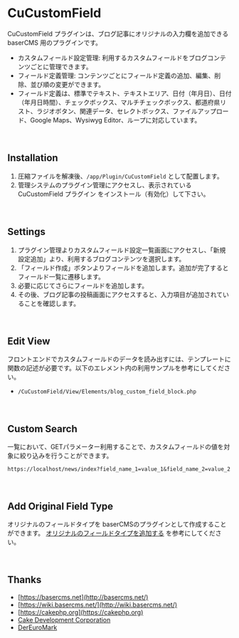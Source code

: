 # CuCustomField

CuCustomField プラグインは、ブログ記事にオリジナルの入力欄を追加できる baserCMS 用のプラグインです。

* カスタムフィールド設定管理: 利用するカスタムフィールドをブログコンテンツごとに管理できます。
* フィールド定義管理: コンテンツごとにフィールド定義の追加、編集、削除、並び順の変更ができます。
* フィールド定義は、標準でテキスト、テキストエリア、日付（年月日）、日付（年月日時間）、チェックボックス、マルチチェックボックス、都道府県リスト、ラジオボタン、関連データ、セレクトボックス、ファイルアップロード、Google Maps、Wysiwyg Editor、ループに対応しています。

　
## Installation

1. 圧縮ファイルを解凍後、`/app/Plugin/CuCustomField` として配置します。
2. 管理システムのプラグイン管理にアクセスし、表示されている CuCustomField プラグイン をインストール（有効化）して下さい。

　
## Settings

1. プラグイン管理よりカスタムフィールド設定一覧画面にアクセスし、「新規設定追加」より、利用するブログコンテンツを選択します。
2. 「フィールド作成」ボタンよりフィールドを追加します。追加が完了するとフィールド一覧に遷移します。
3. 必要に応じてさらにフィールドを追加します。
4. その後、ブログ記事の投稿画面にアクセスすると、入力項目が追加されていることを確認します。

　
## Edit View

フロントエンドでカスタムフィールドのデータを読み出すには、テンプレートに関数の記述が必要です。以下のエレメント内の利用サンプルを参考にしてください。

* `/CuCustomField/View/Elements/blog_custom_field_block.php`

　
## Custom Search

一覧において、GETパラメーター利用することで、カスタムフィールドの値を対象に絞り込みを行うことができます。

```
https://localhost/news/index?field_name_1=value_1&field_name_2=value_2
```

　
## Add Original Field Type

オリジナルのフィールドタイプを baserCMSのプラグインとして作成することができます。
[オリジナルのフィールドタイプを追加する](https://github.com/ecatchup/CuCustomField/blob/master/docs/CREATE_FIELD_TYPE.md) を参考にしてください。

　
## Thanks

- [https://basercms.net](http://basercms.net/)
- [https://wiki.basercms.net/](http://wiki.basercms.net/)
- [https://cakephp.org](https://cakephp.org)
- [Cake Development Corporation](https://cakedc.com)
- [DerEuroMark](https://www.dereuromark.de/)
